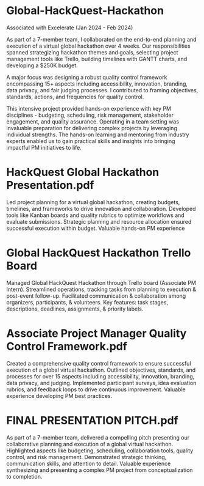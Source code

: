 # Global-HackQuest-Hackathon
Associated with Excelerate
(Jan 2024 - Feb 2024)

As part of a 7-member team, I collaborated on the end-to-end planning and execution of a virtual global hackathon over 4 weeks. Our responsibilities spanned strategizing hackathon themes and goals, selecting project management tools like Trello, building timelines with GANTT charts, and developing a $250K budget. 

A major focus was designing a robust quality control framework encompassing 15+ aspects including accessibility, innovation, branding, data privacy, and fair judging processes. I contributed to framing objectives, standards, actions, and frequencies for quality control. 

This intensive project provided hands-on experience with key PM disciplines - budgeting, scheduling, risk management, stakeholder engagement, and quality assurance. Operating in a team setting was invaluable preparation for delivering complex projects by leveraging individual strengths. The hands-on learning and mentoring from industry experts enabled us to gain practical skills and insights into bringing impactful PM initiatives to life.

# HackQuest Global Hackathon Presentation.pdf

Led project planning for a virtual global hackathon, creating budgets, timelines, and frameworks to drive innovation and collaboration. Developed tools like Kanban boards and quality rubrics to optimize workflows and evaluate submissions. Strategic planning and resource allocation ensured successful execution within budget. Valuable hands-on PM experience

# Global HackQuest Hackathon Trello Board

Managed Global HackQuest Hackathon through Trello board (Associate PM Intern). Streamlined operations, tracking tasks from planning to execution & post-event follow-up. Facilitated communication & collaboration among organizers, participants, & volunteers. Key features: task stages, descriptions, deadlines, assignments, & priority labels.

# Associate Project Manager Quality Control Framework.pdf

Created a comprehensive quality control framework to ensure successful execution of a global virtual hackathon. Outlined objectives, standards, and processes for over 15 aspects including accessibility, innovation, branding, data privacy, and judging. Implemented participant surveys, idea evaluation rubrics, and feedback loops to drive continuous improvement. Valuable experience developing PM best practices.

# FINAL PRESENTATION PITCH.pdf

As part of a 7-member team, delivered a compelling pitch presenting our collaborative planning and execution of a global virtual hackathon. Highlighted aspects like budgeting, scheduling, collaboration tools, quality control, and risk management. Demonstrated strategic thinking, communication skills, and attention to detail. Valuable experience synthesizing and presenting a complex PM project from conceptualization to completion.
